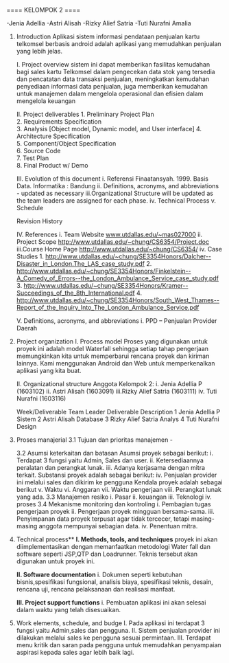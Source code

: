 ﻿==== KELOMPOK 2 ====

-Jenia Adellia
-Astri Alisah
-Rizky Alief Satria
-Tuti Nurafni Amalia

1.	Introduction
Aplikasi sistem informasi pendataan penjualan kartu telkomsel berbasis android adalah aplikasi yang memudahkan penjualan yang lebih jelas.

	I.	Project overview
	sistem ini dapat memberikan fasilitas kemudahan bagi sales kartu Telkomsel dalam pengecekan data stok yang tersedia dan pencatatan data transaksi penjualan, meningkatkan kemudahan
	penyediaan informasi data penjualan, juga memberikan kemudahan untuk
	manajemen dalam mengelola operasional dan efisien dalam mengelola keuangan

	II.	Project deliverables
		1. Preliminary Project Plan						
		2. Requirements Specification						
		3. Analysis [Object model, Dynamic model, and User interface]
		4. Architecture Specification						
		5. Component/Object Specification					
		6. Source Code						   
		7. Test Plan 						   
		8. Final Product w/ Demo

	III.	Evolution of this document
			i.	Referensi
				Finaatansyah. 1999. Basis Data. Informatika : Bandung
			ii.	Definitions, acronyms, and abbreviations - updated as necessary
			iii.Organizational Structure will be updated as the team leaders are 	assigned for each phase.
			iv.	Technical Process
			v. Schedule

	Revision History

	IV.	References
			i.	Team Website	www.utdallas.edu/~mas027000
			ii.	Project Scope 	http://www.utdallas.edu/~chung/CS6354/Project.doc
			iii.Course Home Page http://www.utdallas.edu/~chung/CS6354/
			iv.	Case Studies
			1.	http://www.utdallas.edu/~chung/SE3354Honors/Dalcher--Disaster_in_London.The_LAS_case_study.pdf
			2.	http://www.utdallas.edu/~chung/SE3354Honors/Finkelstein--A_Comedy_of_Errors--the_London_Ambulance_Service_case_study.pdf
			3.	http://www.utdallas.edu/~chung/SE3354Honors/Kramer--Succeedings_of_the_8th_International.pdf
			4.	http://www.utdallas.edu/~chung/SE3354Honors/South_West_Thames--Report_of_the_Inquiry_Into_The_London_Ambulance_Service.pdf

	V.	Definitions, acronyms, and abbreviations
			i.	PPD – Penjualan Provider Daerah
  

2.	Project organization
	I.	Process model
		Proses yang digunakan untuk proyek ini adalah model Waterfall sehingga setiap tahap pengerjaan memungkinkan kita untuk memperbarui rencana proyek dan kiriman lainnya.
		Kami menggunakan Android dan Web untuk memperkenalkan aplikasi yang kita buat.

	II.	Organizational structure
	Anggota Kelompok 2: 
	i.	Jenia Adellia P (1603102)
	ii.	Astri Alisah  (1603091)
	iii.Rizky Alief Satria (1603111)
	iv.	Tuti Nurafni (1603116)

	Week/Deliverable	Team Leader		Deliverable Description
	1					Jenia Adellia P			Sistem
	2					Astri Alisah  			Database
	3					Rizky Alief Satria		Analys
	4					Tuti Nurafni			Design

3.	Proses manajerial
	3.1	Tujuan dan prioritas manajemen
		-

	3.2	Asumsi keterkaitan dan batasan
		Asumsi proyek sebagai berikut: 
		i.	Terdapat 3 fungsi yaitu Admin, Sales dan user.
		ii.	Ketersediaannya peralatan dan perangkat lunak.
		iii. Adanya kerjasama dengan mitra terkait.
		Substansi proyek adalah sebagai berikut:
		iv.	Penjualan provider ini melalui sales dan dikirim ke pengguna 
		Kendala proyek adalah sebagai berikut
		v.	Waktu
		vi.	Anggaran
		vii. Waktu pengerjaan
		viii. Perangkat lunak yang ada.
	3.3	Manajemen resiko
		i.	Pasar
		ii.	keuangan
		iii.	Teknologi
		iv.	proses
	3.4	Mekanisme monitoring dan kontroling 
		i.	Pembagian tugas pengerjaan proyek
		ii.	Pengerjaan proyek mingguan bersama-sama. 
		iii. 	Penyimpanan data proyek terpusat agar tidak tercecer, tetapi masing-masing anggota mempunyai sebagian data.
		iv.	Penentuan mitra.


4.	Technical process**
	**I.	Methods, tools, and techniques**
	proyek ini akan diimplementasikan dengan memanfaatkan  metodologi Water fall dan software seperti JSP,QTP dan Loadrunner. Teknis tersebut akan digunakan untuk proyek ini.

	**II.	Software documentation**
		i.	Dokumen seperti kebutuhan bisnis,spesifikasi fungsional, analisis biaya,  spesifikasi teknis, desain, rencana uji, rencana pelaksanaan dan realisasi manfaat.  

	**III.	Project support functions** 
		i.	Pembuatan aplikasi ini akan selesai dalam waktu yang telah disesuaikan.

5.	Work elements, schedule, and budge
	I.	Pada aplikasi ini terdapat 3 fungsi yaitu Admin,sales dan pengguna.
	II.	Sistem penjualan provider ini dilakukan melalui sales ke pengguna sesuai permintaan.
	III.	Terdapat menu kritik dan saran pada pengguna untuk memudahkan penyampaian aspirasi kepada sales agar lebih baik lagi.


